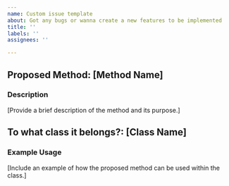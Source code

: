 ```yaml
---
name: Custom issue template
about: Got any bugs or wanna create a new features to be implemented
title: ''
labels: ''
assignees: ''

---
```


## Proposed Method: [Method Name]

### Description
[Provide a brief description of the method and its purpose.]

## To what class it belongs?: [Class Name]

### Example Usage
[Include an example of how the proposed method can be used within the class.]
